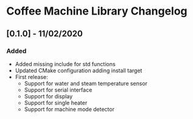 # Coffee Machine Library Changelog

## [0.1.0] - 11/02/2020
### Added
- Added missing include for std functions
- Updated CMake configuration adding install target
- First release:
  - Support for water and steam temperature sensor
  - Support for serial interface
  - Support for display
  - Support for single heater
  - Support for machine mode detector
